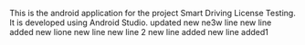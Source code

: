 This is the android application for the project Smart Driving License Testing. It is developed using Android Studio.
updated
new
ne3w line
new line added
new lione
new line
new line 2
new line added
new line added1
